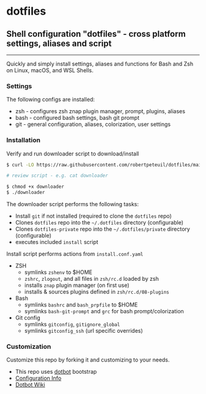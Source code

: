 # dotfiles

## Shell configuration "dotfiles" - cross platform settings, aliases and script

----

Quickly and simply install settings, aliases and functions for Bash and Zsh on Linux, macOS, and WSL Shells.

### Settings

The following configs are installed:

- zsh - configures zsh znap plugin manager, prompt, plugins, aliases
- bash - configured bash settings, bash git prompt
- git - general configuration, aliases, colorization, user settings

### Installation

Verify and run downloader script to download/install

``` bash
$ curl -LO https://raw.githubusercontent.com/robertpeteuil/dotfiles/main/downloader

# review script - e.g. cat downloader

$ chmod +x downloader
$ ./downloader
```

The downloader script performs the following tasks:

- Install `git` if not installed (required to clone the `dotfiles` repo)
- Clones `dotfiles` repo into the `~/.dotfiles` directory (configurable)
- Clones `dotfiles-private` repo into the `~/.dotfiles/private` directory (configurable)
- executes included `install` script

Install script performs actions from `install.conf.yaml`

- ZSH
  - symlinks `zshenv` to $HOME
  - `zshrc`, `zlogout`, and all files in `zsh/rc.d` loaded by zsh
  - installs `znap` plugin manager (on first use)
  - installs & sources plugins defined in `zsh/rc.d/08-plugins`
- Bash
  - symlinks `bashrc` and `bash_prpfile` to $HOME
  - symlinks `bash-git-prompt` and `grc` for bash prompt/colorization
- Git config
  - symlinks `gitconfig`, `gitignore_global`
  - symlinks `gitconfig_ssh` (url specific overrides)

### Customization

Customize this repo by forking it and customizing to your needs.

- This repo uses [dotbot](https://github.com/anishathalye/dotbot) bootstrap
- [Configuration Info](https://github.com/anishathalye/dotbot#configuration)
- [Dotbot Wiki](https://github.com/anishathalye/dotbot/wiki)
